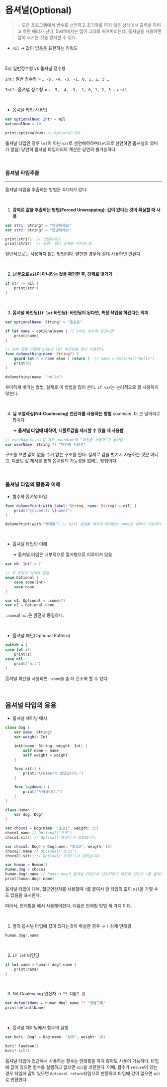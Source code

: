 # 옵셔널(Optional)


> 💡 모든 프로그램에서 변수를 선언하고 초기화를 하지 않은 상태에서 출력을 하려고 하면 에러가 난다. Swift에서는 앱이 그대로 꺼져버리는데, 옵셔널을 사용하면 앱이 꺼지는 것을 방지할 수 있다.


- `nil` → 값이 없음을 표현하는 키워드

<br>

Ex) 일반정수형 vs 옵셔널 정수형

`Int` : 일반 정수형 = `… -5, -4, -3, -1, 0, 1, 2, 3 …`

`Int?` : 옵셔널 정수형 = `… -5, -4, -3, -1, 0, 1, 2, 3 …` + `nil`

<br>

- 옵셔널 타입 사용법

```swift
var optionalNum: Int? = nil
optionalNum = 10

print(optionalNum) // Optional(10)
```

옵셔널 타입인 경우 `let`이 아닌 `var`로 선언해야하며(`let`으로 선언하면 옵셔널의 의미가 없음) 당연히 옵셔널 타입끼리의 계산은 당연히 불가능하다.

<br>

### 옵셔널 타입추출

---

옵셔널 타입을 추출하는 방법은 4가지가 있다. 

<br>

1. **강제로 값을 추출하는 방법(Forced Unwrapping): 값이 있다는 것이 확실할 때 사용**

```swift
var str1: String? = "안녕하세요"
var str2: String? = "안녕하세요"

print(str1!)  // 안녕하세요
print(str2!)  // 오류! 앱이 강제로 꺼지게 됨
```

일반적으로는 사용하지 않는 방법이다. 웬만한 경우에 절대 사용하면 안된다.

<br>

2. **`if`문으로 `nil`이 아니라는 것을 확인한 후, 강제로 벗기기**

```swift
if str != nil {
	print(str!)
}
```

<br>

3. **옵셔널 바인딩(`if let` 바인딩): 바인딩이 된다면, 특정 작업을 하겠다는 의미**

```swift
var optionalName: String? = "홍길동"

if let name = optionalName { // s라는 상수에 담긴다면
	print(name)
}

// 실제 앱을 만들때 guard let 바인딩을 많이 사용한다.
func doSomething(name: String?) {
	guard let n = name else { return }  // name = Optional("hello")
	print(n)
}

doSomething(name: "hello")
```

우아하게 벗기는 방법, 실제로 이 방법을 많이 쓴다. `if var`는 논리적으로 잘 사용하지 않는다.

<br>

4. **닐 코얼레싱(Nil-Coalescing) 연산자를 사용하는 방법** coalesce: 더 큰 덩어리로 합치다
    
    → **옵셔널 타입에 대하여, 디폴트값을 제시할 수 있을 때 사용함**
    

```swift
// userName이 nil일 경우 userName에 "미인증 사용자"가 들어감
var userName: String ?? "미인증 사용자" 
```

구조를 보면 값이 없을 수가 없는 구조를 띈다. 실제로 갑을 벗겨서 사용하는 것은 아니고, 디폴트 값 제시를 통해 옵셔널의 가능성을 없애는 방법이다.

<br>

### 옵셔널 타입의 활용과 이해

- 함수와 옵셔널 타입

```swift
func doSomePrint(with label: String, name: String? = nil) {
	print("\(label): \(name)")
}

doSomePrint(with:"레이블") // nill 설정을 해두면 매개변수 name은 생략이 가능하다.
```

<br>

- 옵셔널 타입의 이해
    
    → 옵셔널 타입은 내부적으로 열거형으로 이루어져 있음
    

```swift
var n0: Int? = 7

// 위 문장은 아래와 같음
enum Optional {
	case some(Int)
	case none
}

var n1: Optional = .some(7)
var n2 = Optional.none
```

`.none`과 `nil`은 완전히 동일하다.

<br>

- 옵셔널 패턴(Optional Pattern)

```swift
switch a {
case let z?:
	print(z)
case nil:
	print("nil")	
}
```

옵셔널 패턴을 사용하면 `.some`을 좀 더 간소화 할 수 있다.

<br>

## 옵셔널 타입의 응용


- 옵셔널 체이닝 예시

```swift
class Dog {
	var name: String?
	var weight: Int

	init(name: String, weight: Int) {
		self.name = name
		self.weight = weight
	}

	func sit() {
		print("\(name)가 앉았습니다.")
	}

	func laydown() {
		print("누웠습니다.")
	}
}

class Human {
	var dog: Dog?
}

var choco1 = Dog(name: "초코1", weigth: 15)
choco1.name // Optional("초코")
choco1.sit() // Optinal("초코")가 앉았습니다.

var choco2: Dog? = Dog(name: "초코2", weigth: 15)
choco2?.name // Optional("초코2")
choco2?.sit() // Optinal("초코2")가 앉았습니다.

var human = Human()
human.dog = choco1
human.dog?.name // human.dog가 옵셔널 타입으로 선언되었기 때문에 반드시 ?를 붙여줘야한다.
print(human.dog?.name)
```

옵셔널 타입에 대해, 접근연산자를 사용할때 `?`를 붙여서 앞 타입의 값이 `nil`을 가질 수도 있음을 표시한다.

따라서, 언래핑을 해서 사용해야한다. 다음은 언래핑 방법 세 가지 이다.

<br>

1. 앞의 옵셔널 타입에 값이 있다는것이 확실한 경우 → `!` 강제 언래핑

```swift
human.dog!.name
```

<br>

2. `if let` 바인딩

```swift
if let name = human?.dog?.name {
	print(name)
}
```

<br>

3. Nil-Coalescing 연산자 → `?? 디폴트 값`

```swift
var defaultName = human.dog?.name ?? "멍탱구리"
print(defaultName)
```

<br>

- 옵셔널 체이닝에서 함수의 실행

```swift
var bori: Dog? = Dog(name: "보리", weight: 20)

bori?.laydown()
bori?.sit()
```

옵셔널 타입에 접근해서 사용하는 함수는 언래핑을 하지 않아도 사용이 가능하다. 타입에 값이 있으면 함수를 실행하고 없으면 `nil`을 리턴한다. 이때, 함수가 `return`이 있는 경우 타입에 값이 있으면 `Optional return`타입으로 반환하고 타입에 값이 없으면 `nil`로 반환한다.